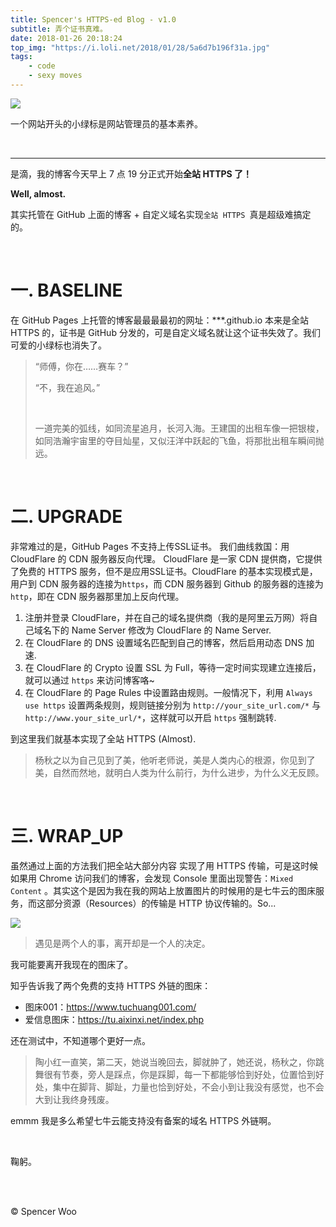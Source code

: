 ```yaml
---
title: Spencer's HTTPS-ed Blog - v1.0
subtitle: 弄个证书真难。
date: 2018-01-26 20:18:24
top_img: "https://i.loli.net/2018/01/28/5a6d7b196f31a.jpg"
tags:
    - code
    - sexy moves
---
```


![](https://i.loli.net/2018/01/28/5a6d7b398184c.jpg)

一个网站开头的小绿标是网站管理员的基本素养。

<br>

---

是滴，我的博客今天早上 7 点 19 分正式开始**全站 HTTPS 了！**

**Well, almost.**

其实托管在 GitHub 上面的博客 + 自定义域名实现`全站 HTTPS `真是超级难搞定的。

<br>

# 一. BASELINE

在 GitHub Pages 上托管的博客最最最最初的网址：***.github.io 本来是全站 HTTPS 的，证书是 GitHub 分发的，可是自定义域名就让这个证书失效了。我们可爱的小绿标也消失了。

> “师傅，你在……赛车？”
>
> “不，我在追风。”
>
> <br>
>
> 一道完美的弧线，如同流星追月，长河入海。王建国的出租车像一把银梭，如同浩瀚宇宙里的夺目灿星，又似汪洋中跃起的飞鱼，将那批出租车瞬间抛远。

<br>

# 二. UPGRADE

非常难过的是，GitHub Pages 不支持上传SSL证书。 我们曲线救国：用 CloudFlare 的 CDN 服务器反向代理。
CloudFlare 是一家 CDN 提供商，它提供了免费的 HTTPS 服务，但不是应用SSL证书。CloudFlare 的基本实现模式是，用户到 CDN 服务器的连接为`https`，而 CDN 服务器到 Github 的服务器的连接为`http`，即在 CDN 服务器那里加上反向代理。

1. 注册并登录 CloudFlare，并在自己的域名提供商（我的是阿里云万网）将自己域名下的 Name Server 修改为 CloudFlare 的 Name Server.
2. 在 CloudFlare 的 DNS 设置域名匹配到自己的博客，然后启用动态 DNS 加速.
3. 在 CloudFlare 的 Crypto 设置 SSL 为 Full，等待一定时间实现建立连接后，就可以通过 `https` 来访问博客咯~
4. 在 CloudFlare 的 Page Rules 中设置路由规则。一般情况下，利用 `Always use https` 设置两条规则，规则链接分别为 `http://your_site_url.com/*` 与 `http://www.your_site_url/*`，这样就可以开启 `https` 强制跳转.

到这里我们就基本实现了全站 HTTPS (Almost).

> 杨秋之以为自己见到了美，他听老师说，美是人类内心的根源，你见到了美，自然而然地，就明白人类为什么前行，为什么进步，为什么义无反顾。

<br>

# 三. WRAP_UP

虽然通过上面的方法我们把全站大部分内容 实现了用 HTTPS 传输，可是这时候如果用 Chrome 访问我们的博客，会发现 Console 里面出现警告：`Mixed Content` 。其实这个是因为我在我的网站上放置图片的时候用的是七牛云的图床服务，而这部分资源（Resources）的传输是 HTTP 协议传输的。So...

![](https://i.loli.net/2018/01/28/5a6d7b66971f9.jpg)

> 遇见是两个人的事，离开却是一个人的决定。

我可能要离开我现在的图床了。

知乎告诉我了两个免费的支持 HTTPS 外链的图床：

- 图床001：https://www.tuchuang001.com/
- 爱信息图床：https://tu.aixinxi.net/index.php

还在测试中，不知道哪个更好一点。

> 陶小红一直笑，第二天，她说当晚回去，脚就肿了，她还说，杨秋之，你跳舞很有节奏，旁人是踩点，你是踩脚，每一下都能够恰到好处，位置恰到好处，集中在脚背、脚趾，力量也恰到好处，不会小到让我没有感觉，也不会大到让我终身残废。

emmm 我是多么希望七牛云能支持没有备案的域名 HTTPS 外链啊。

<br>

鞠躬。

<br>

<br>

© Spencer Woo
